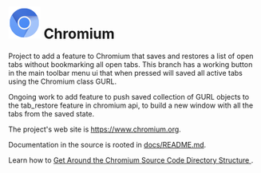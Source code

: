 # ![Logo](chrome/app/theme/chromium/product_logo_64.png) Chromium

Project to add a feature to Chromium that saves and restores a list of open tabs without bookmarking all open tabs.
This branch has a working button in the main toolbar menu ui that when pressed will saved all active tabs using the Chromium class GURL.

Ongoing work to add feature to push saved collection of GURL objects to the tab_restore feature in chromium api, to build a new window with all the tabs from the saved state.

The project's web site is https://www.chromium.org.

Documentation in the source is rooted in [docs/README.md](docs/README.md).

Learn how to [Get Around the Chromium Source Code Directory Structure
](https://www.chromium.org/developers/how-tos/getting-around-the-chrome-source-code).
